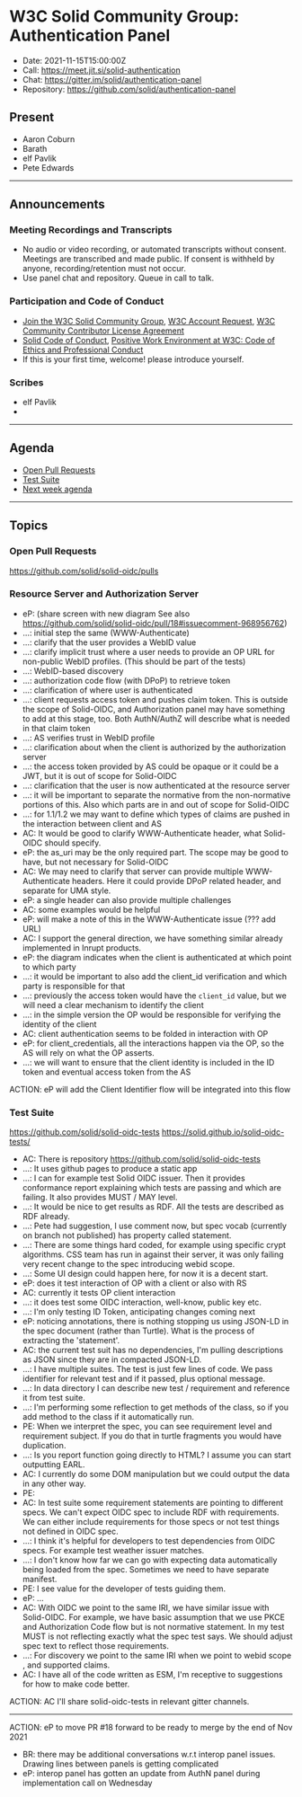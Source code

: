 # W3C Solid Community Group: Authentication Panel

* Date: 2021-11-15T15:00:00Z
* Call: https://meet.jit.si/solid-authentication
* Chat: https://gitter.im/solid/authentication-panel
* Repository: https://github.com/solid/authentication-panel


## Present
* Aaron Coburn
* Barath
* elf Pavlik
* Pete Edwards

---

## Announcements

### Meeting Recordings and Transcripts
* No audio or video recording, or automated transcripts without consent. Meetings are transcribed and made public. If consent is withheld by anyone, recording/retention must not occur.
* Use panel chat and repository. Queue in call to talk.


### Participation and Code of Conduct
* [Join the W3C Solid Community Group](https://www.w3.org/community/solid/join), [W3C Account Request](http://www.w3.org/accounts/request), [W3C Community Contributor License Agreement](https://www.w3.org/community/about/agreements/cla/)
* [Solid Code of Conduct](https://github.com/solid/process/blob/master/code-of-conduct.md), [Positive Work Environment at W3C: Code of Ethics and Professional Conduct](https://github.com/solid/process/blob/master/code-of-conduct.md)
* If this is your first time, welcome! please introduce yourself.


### Scribes
* elf Pavlik
* 

---

## Agenda

* [Open Pull Requests](https://github.com/solid/solid-oidc/pulls)
* [Test Suite](https://github.com/solid/solid-oidc/issues/22)
* [Next week agenda](https://hackmd.io/WL-2bKCRRMmSpkP1XA6xpg)

---

## Topics

### Open Pull Requests

https://github.com/solid/solid-oidc/pulls

### Resource Server and Authorization Server

* eP: (share screen with new diagram See also https://github.com/solid/solid-oidc/pull/18#issuecomment-968956762)
* ...: initial step the same (WWW-Authenticate)
* ...: clarify that the user provides a WebID value
* ...: clarify implicit trust where a user needs to provide an OP URL for non-public WebID profiles. (This should be part of the tests)
* ...: WebID-based discovery
* ...: authorization code flow (with DPoP) to retrieve token
* ...: clarification of where user is authenticated
* ...: client requests access token and pushes claim token. This is outside the scope of Solid-OIDC, and Authorization panel may have something to add at this stage, too. Both AuthN/AuthZ will describe what is needed in that claim token
* ...: AS verifies trust in WebID profile
* ...: clarification about when the client is authorized by the authorization server
* ...: the access token provided by AS could be opaque or it could be a JWT, but it is out of scope for Solid-OIDC
* ...: clarification that the user is now authenticated at the resource server
* ...: it will be important to separate the normative from the non-normative portions of this. Also which parts are in and out of scope for Solid-OIDC
* ...: for 1.1/1.2 we may want to define which types of claims are pushed in the interaction between client and AS
* AC: It would be good to clarify WWW-Authenticate header, what Solid-OIDC should specify. 
* eP: the as_uri may be the only required part. The scope may be good to have, but not necessary for Solid-OIDC
* AC: We may need to clarify that server can provide multiple WWW-Authenticate headers. Here it could provide DPoP related header, and separate for UMA style.
* eP: a single header can also provide multiple challenges
* AC: some examples would be helpful
* eP: will make a note of this in the WWW-Authenticate issue (??? add URL)
* AC: I support the general direction, we have something similar already implemented in Inrupt products.
* eP: the diagram indicates when the client is authenticated at which point to which party
* ...: it would be important to also add the client_id verification and which party is responsible for that
* ...: previously the access token would have the `client_id` value, but we will need a clear mechanism to identify the client
* ...: in the simple version the OP would be responsible for verifying the identity of the client
* AC: client authentication seems to be folded in interaction with OP
* eP: for client_credentials, all the interactions happen via the OP, so the AS will rely on what the OP asserts.
* ...: we will want to ensure that the client identity is included in the ID token and eventual access token from the AS

ACTION: eP will add the Client Identifier flow will be integrated into this flow


### Test Suite

https://github.com/solid/solid-oidc-tests
https://solid.github.io/solid-oidc-tests/

* AC: There is repository https://github.com/solid/solid-oidc-tests
* ...: It uses github pages to produce a static app
* ...: I can for example test Solid OIDC issuer. Then it provides conformance report explaining which tests are passing and which are failing. It also provides MUST / MAY level.
* ...: It would be nice to get results as RDF. All the tests are described as RDF already.
* ...: Pete had suggestion, I use comment now, but spec vocab (currently on branch not published) has property called statement.
* ...: There are some things hard coded, for example using specific crypt algorithms. CSS team has run in against their server, it was only failing very recent change to the spec introducing webid scope.
* ...: Some UI design could happen here, for now it is a decent start.
* eP: does it test interaction of OP with a client or also with RS
* AC: currently it tests OP client interaction
* ...: it does test some OIDC interaction, well-know, public key etc.
* ...: I'm only testing ID Token, anticipating changes coming next
* eP: noticing annotations, there is nothing stopping us using JSON-LD in the spec document (rather than Turtle). What is the process of extracting the 'statement'.
* AC: the current test suit has no dependencies, I'm pulling descriptions as JSON since they are in compacted JSON-LD.
* ...: I have multiple suites. The test is just few lines of code. We pass identifier for relevant test and if it passed, plus optional message.
* ...: In data directory I can describe new test / requirement and reference it from test suite.
* ...: I'm performing some reflection to get methods of the class, so if you add method to the class if it automatically run.
* PE: When we interpret the spec, you can see requirement level and requirement subject. If you do that in turtle fragments you would have duplication.
* ...: Is you report function going directly to HTML? I assume you can start outputting EARL.
* AC: I currently do some DOM manipulation but we could output the data in any other way.
* PE:
* AC: In test suite some requirement statements are pointing to different specs. We can't expect OIDC spec to include RDF with requirements. We can either include requirements for those specs or not test things not defined in OIDC spec.
* ...: I think it's helpful for developers to test dependencies from OIDC specs. For example test weather issuer matches.
* ...: I don't know how far we can go with expecting data automatically being loaded from the spec. Sometimes we need to have separate manifest.
* PE: I see value for the developer of tests guiding them.
* eP: ...
* AC: With OIDC we point to the same IRI, we have similar issue with Solid-OIDC. For example, we have basic assumption that we use PKCE and Authorization Code flow but is not normative statement. In my test MUST is not reflecting exactly what the spec test says. We should adjust spec text to reflect those requirements.
* ...: For discovery we point to the same IRI when we point to webid scope , and supported claims.
* AC: I have all of the code written as ESM, I'm receptive to suggestions for how to make code better.

ACTION: AC I'll share solid-oidc-tests in relevant gitter channels.

---

ACTION: eP to move PR #18 forward to be ready to merge by the end of Nov 2021

* BR: there may be additional conversations w.r.t interop panel issues. Drawing lines between panels is getting complicated
* eP: interop panel has gotten an update from AuthN panel during implementation call on Wednesday
